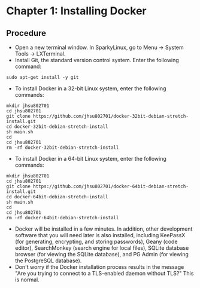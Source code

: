 # Chapter 1: Installing Docker

## Procedure
* Open a new terminal window.  In SparkyLinux, go to Menu -> System Tools -> LXTerminal.
* Install Git, the standard version control system.  Enter the following command:
```
sudo apt-get install -y git
```
* To install Docker in a 32-bit Linux system, enter the following commands:
```
mkdir jhsu802701
cd jhsu802701
git clone https://github.com/jhsu802701/docker-32bit-debian-stretch-install.git
cd docker-32bit-debian-stretch-install
sh main.sh
cd
cd jhsu802701
rm -rf docker-32bit-debian-stretch-install
```
* To install Docker in a 64-bit Linux system, enter the following commands:
```
mkdir jhsu802701
cd jhsu802701
git clone https://github.com/jhsu802701/docker-64bit-debian-stretch-install.git
cd docker-64bit-debian-stretch-install
sh main.sh
cd
cd jhsu802701
rm -rf docker-64bit-debian-stretch-install
```
* Docker will be installed in a few minutes.  In addition, other development software that you will need later is also installed, including KeePassX (for generating, encrypting, and storing passwords), Geany (code editor), SearchMonkey (search engine for local files), SQLite database browser (for viewing the SQLite database), and PG Admin (for viewing the PostgreSQL database).
* Don't worry if the Docker installation process results in the message "Are you trying to connect to a TLS-enabled daemon without TLS?"  This is normal.
